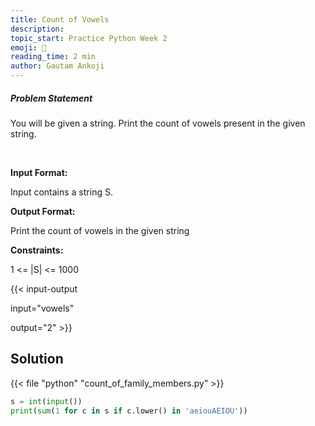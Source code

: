 ```yaml
---
title: Count of Vowels
description:
topic_start: Practice Python Week 2
emoji: 📝
reading_time: 2 min
author: Gautam Ankoji
---
```


##### Problem Statement

You will be given a string. Print the count of vowels present in the given string.

</br>

**Input Format:**

Input contains a string S.

**Output Format:**

Print the count of vowels in the given string

**Constraints:**

1 <= |S| <= 1000

{{< input-output

input="vowels"

output="2" >}}

## Solution

<!-- **Approach:** -->

{{< file "python" "count_of_family_members.py" >}}

```py
s = int(input())
print(sum(1 for c in s if c.lower() in 'aeiouAEIOU'))
```

